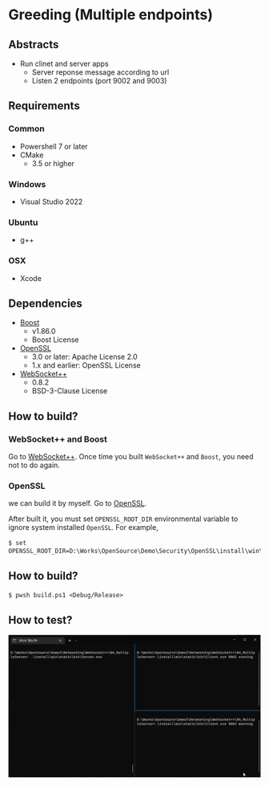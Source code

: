 # Greeding (Multiple endpoints)

## Abstracts

* Run clinet and server apps
  * Server reponse message according to url
  * Listen 2 endpoints (port 9002 and 9003)

## Requirements

### Common

* Powershell 7 or later
* CMake
  * 3.5 or higher

### Windows

* Visual Studio 2022

### Ubuntu

* g++

### OSX

* Xcode

## Dependencies

* [Boost](https://www.boost.org/)
  * v1.86.0
  * Boost License
* [OpenSSL](https://www.openssl.org/)
  * 3.0 or later: Apache License 2.0
  * 1.x and earlier: OpenSSL License
* [WebSocket++](https://github.com/zaphoyd/websocketpp)
  * 0.8.2
  * BSD-3-Clause License

## How to build?

### WebSocket++ and Boost

Go to [WebSocket++](..).
Once time you built `WebSocket++` and `Boost`, you need not to do again.

### OpenSSL

we can build it by myself.
Go to [OpenSSL](../../../Security/OpenSSL).

After built it, you must set `OPENSSL_ROOT_DIR` environmental variable to ignore system installed `OpenSSL`.
For example,

````shell
$ set OPENSSL_ROOT_DIR=D:\Works\OpenSource\Demo\Security\OpenSSL\install\win\openssl\3.3.2\static
````

## How to build?

````shell
$ pwsh build.ps1 <Debug/Release>
````

## How to test?

<img src="./images/demo.gif" />